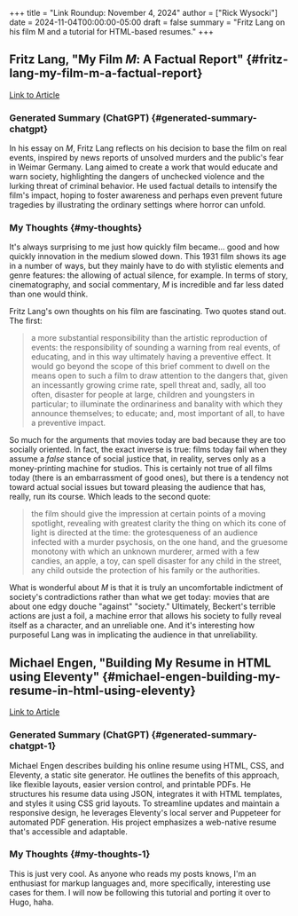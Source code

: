 +++
title = "Link Roundup: November 4, 2024"
author = ["Rick Wysocki"]
date = 2024-11-04T00:00:00-05:00
draft = false
summary = "Fritz Lang on his film M and a tutorial for HTML-based resumes."
+++

## Fritz Lang, "My Film _M_: A Factual Report" {#fritz-lang-my-film-m-a-factual-report}

[Link
to Article](https://www.criterion.com/current/posts/1457-my-film-m-a-factual-report)


### Generated Summary (ChatGPT) {#generated-summary-chatgpt}

In his essay on _M_, Fritz Lang reflects on his decision to base the
film on real events, inspired by news reports of unsolved murders and
the public's fear in Weimar Germany. Lang aimed to create a work that
would educate and warn society, highlighting the dangers of unchecked
violence and the lurking threat of criminal behavior. He used factual
details to intensify the film's impact, hoping to foster awareness and
perhaps even prevent future tragedies by illustrating the ordinary
settings where horror can unfold.


### My Thoughts {#my-thoughts}

It's always surprising to me just how quickly film became... good and
how quickly innovation in the medium slowed down. This 1931 film shows
its age in a number of ways, but they mainly have to do with stylistic
elements and genre features: the allowing of actual silence, for
example. In terms of story, cinematography, and social commentary, _M_
is incredible and far less dated than one would think.

Fritz Lang's own thoughts on his film are fascinating. Two quotes stand
out. The first:

> a more substantial responsibility than the artistic reproduction of
> events: the responsibility of sounding a warning from real events, of
> educating, and in this way ultimately having a preventive effect. It
> would go beyond the scope of this brief comment to dwell on the means
> open to such a film to draw attention to the dangers that, given an
> incessantly growing crime rate, spell threat and, sadly, all too
> often, disaster for people at large, children and youngsters in
> particular; to illuminate the ordinariness and banality with which
> they announce themselves; to educate; and, most important of all, to
> have a preventive impact.

So much for the arguments that movies today are bad because they are too
socially oriented. In fact, the exact inverse is true: films today fail
when they assume a _false_ stance of social justice that, in reality,
serves only as a money-printing machine for studios. This is certainly
not true of all films today (there is an embarrassment of good ones),
but there is a tendency not toward actual social issues but toward
pleasing the audience that has, really, run its course. Which leads to
the second quote:

> the film should give the impression at certain points of a moving
> spotlight, revealing with greatest clarity the thing on which its cone
> of light is directed at the time: the grotesqueness of an audience
> infected with a murder psychosis, on the one hand, and the gruesome
> monotony with which an unknown murderer, armed with a few candies, an
> apple, a toy, can spell disaster for any child in the street, any
> child outside the protection of his family or the authorities.

What is wonderful about _M_ is that it is truly an uncomfortable
indictment of society's contradictions rather than what we get today:
movies that are about one edgy douche "against" "society." Ultimately,
Beckert's terrible actions are just a foil, a machine error that allows
his society to fully reveal itself as a character, and an unreliable
one. And it's interesting how purposeful Lang was in implicating the
audience in that unreliability.


## Michael Engen, "Building My Resume in HTML using Eleventy" {#michael-engen-building-my-resume-in-html-using-eleventy}

[Link to Article](https://michaelengen.com/posts/my-eleventy-resume/)


### Generated Summary (ChatGPT) {#generated-summary-chatgpt-1}

Michael Engen describes building his online resume using HTML, CSS, and
Eleventy, a static site generator. He outlines the benefits of this
approach, like flexible layouts, easier version control, and printable
PDFs. He structures his resume data using JSON, integrates it with HTML
templates, and styles it using CSS grid layouts. To streamline updates
and maintain a responsive design, he leverages Eleventy's local server
and Puppeteer for automated PDF generation. His project emphasizes a
web-native resume that's accessible and adaptable.


### My Thoughts {#my-thoughts-1}

This is just very cool. As anyone who reads my posts knows, I'm an
enthusiast for markup languages and, more specifically, interesting use
cases for them. I will now be following this tutorial and porting it
over to Hugo, haha.
